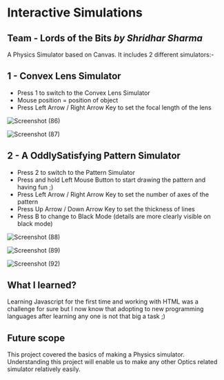 #  Interactive Simulations
## Team - Lords of the Bits *by Shridhar Sharma*

A Physics Simulator based on Canvas.
It includes 2 different simulators:-

## 1 - Convex Lens Simulator

* Press 1 to switch to the Convex Lens Simulator
* Mouse position = position of object
* Press Left Arrow / Right Arrow Key to set the focal length of the lens

![Screenshot (86)](https://user-images.githubusercontent.com/63835433/111912381-50791100-8a8f-11eb-983a-5f100102b385.png)

![Screenshot (87)](https://user-images.githubusercontent.com/63835433/111912384-5242d480-8a8f-11eb-8d10-6118fd265ca1.png)


## 2 - A OddlySatisfying Pattern Simulator

* Press 2 to switch to the Pattern Simulator
* Press and hold Left Mouse Button to start drawing the pattern and having fun ;)
* Press Left Arrow / Right Arrow Key to set the number of axes of the pattern
* Press Up Arrow / Down Arrow Key to set the thickness of lines
* Press B to change to Black Mode (details are more clearly visible on black mode)
      
![Screenshot (88)](https://user-images.githubusercontent.com/63835433/111912385-52db6b00-8a8f-11eb-922d-2915e84e741f.png)

![Screenshot (89)](https://user-images.githubusercontent.com/63835433/111912387-540c9800-8a8f-11eb-9c29-4d18be5ea3f3.png)

![Screenshot (92)](https://user-images.githubusercontent.com/63835433/111912389-553dc500-8a8f-11eb-9ee8-f816f68b2944.png)     
      
## What I learned?

Learning Javascript for the first time and working with HTML was a challenge for sure but I now know that adopting to new programming languages after learning any one is not that big a task ;)

## Future scope

This project covered the basics of making a Physics simulator. Understanding this project will enable us to make any other Optics related simulator relatively easily.




      

      

